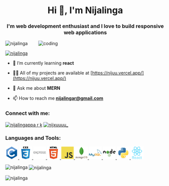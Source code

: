 
<h1 align="center">Hi 👋, I'm Nijalinga</h1>
<h3 align="center">I'm web development enthusiast and I love to build responsive web applications</h3>
<img align="right" alt="coding" width="400" src="https://images.playground.com/afadb48e08c3460e93313badffc554f6.jpeg">

<p align="left"> <img src="https://komarev.com/ghpvc/?username=nijalinga&label=Profile%20views&color=0e75b6&style=flat" alt="nijalinga" /> </p>

<p align="left"> <a href="https://github.com/ryo-ma/github-profile-trophy"><img src="https://github-profile-trophy.vercel.app/?username=nijalinga" alt="nijalinga" /></a> </p>

- 🌱 I’m currently learning **react**

- 👨‍💻 All of my projects are available at [https://nijuu.vercel.app/](https://nijuu.vercel.app/)

- 💬 Ask me about **MERN**

- 📫 How to reach me **nijalingar@gmail.com**

<h3 align="left">Connect with me:</h3>
<p align="left">
<a href="https://linkedin.com/in/nijalingappa r k" target="blank"><img align="center" src="https://raw.githubusercontent.com/rahuldkjain/github-profile-readme-generator/master/src/images/icons/Social/linked-in-alt.svg" alt="nijalingappa r k" height="30" width="40" /></a>
<a href="https://instagram.com/nijxuuuu_" target="blank"><img align="center" src="https://raw.githubusercontent.com/rahuldkjain/github-profile-readme-generator/master/src/images/icons/Social/instagram.svg" alt="nijxuuuu_" height="30" width="40" /></a>
</p>

<h3 align="left">Languages and Tools:</h3>
<p align="left"> <a href="https://www.cprogramming.com/" target="_blank" rel="noreferrer"> <img src="https://raw.githubusercontent.com/devicons/devicon/master/icons/c/c-original.svg" alt="c" width="40" height="40"/> </a> <a href="https://www.w3schools.com/css/" target="_blank" rel="noreferrer"> <img src="https://raw.githubusercontent.com/devicons/devicon/master/icons/css3/css3-original-wordmark.svg" alt="css3" width="40" height="40"/> </a> <a href="https://expressjs.com" target="_blank" rel="noreferrer"> <img src="https://raw.githubusercontent.com/devicons/devicon/master/icons/express/express-original-wordmark.svg" alt="express" width="40" height="40"/> </a> <a href="https://www.w3.org/html/" target="_blank" rel="noreferrer"> <img src="https://raw.githubusercontent.com/devicons/devicon/master/icons/html5/html5-original-wordmark.svg" alt="html5" width="40" height="40"/> </a> <a href="https://developer.mozilla.org/en-US/docs/Web/JavaScript" target="_blank" rel="noreferrer"> <img src="https://raw.githubusercontent.com/devicons/devicon/master/icons/javascript/javascript-original.svg" alt="javascript" width="40" height="40"/> </a> <a href="https://www.mongodb.com/" target="_blank" rel="noreferrer"> <img src="https://raw.githubusercontent.com/devicons/devicon/master/icons/mongodb/mongodb-original-wordmark.svg" alt="mongodb" width="40" height="40"/> </a> <a href="https://www.mysql.com/" target="_blank" rel="noreferrer"> <img src="https://raw.githubusercontent.com/devicons/devicon/master/icons/mysql/mysql-original-wordmark.svg" alt="mysql" width="40" height="40"/> </a> <a href="https://nodejs.org" target="_blank" rel="noreferrer"> <img src="https://raw.githubusercontent.com/devicons/devicon/master/icons/nodejs/nodejs-original-wordmark.svg" alt="nodejs" width="40" height="40"/> </a> <a href="https://www.python.org" target="_blank" rel="noreferrer"> <img src="https://raw.githubusercontent.com/devicons/devicon/master/icons/python/python-original.svg" alt="python" width="40" height="40"/> </a> <a href="https://reactjs.org/" target="_blank" rel="noreferrer"> <img src="https://raw.githubusercontent.com/devicons/devicon/master/icons/react/react-original-wordmark.svg" alt="react" width="40" height="40"/> </a> </p>

<p><img align="left" src="https://github-readme-stats.vercel.app/api/top-langs?username=nijalinga&show_icons=true&locale=en&layout=compact" alt="nijalinga" /></p>

<p>&nbsp;<img align="center" src="https://github-readme-stats.vercel.app/api?username=nijalinga&show_icons=true&locale=en" alt="nijalinga" /></p>

<p><img align="center" src="https://github-readme-streak-stats.herokuapp.com/?user=nijalinga&" alt="nijalinga" /></p>
